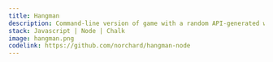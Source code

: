 ```yaml
---
title: Hangman
description: Command-line version of game with a random API-generated word
stack: Javascript | Node | Chalk
image: hangman.png
codelink: https://github.com/norchard/hangman-node
---
```

